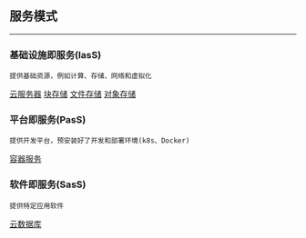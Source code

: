 ## **服务模式**
---
### **基础设施即服务(IasS)**
```
提供基础资源，例如计算、存储、网络和虚拟化
```
[云服务器](https://www.aliyun.com/product/ecs?spm=5176.21040285J_91108632101.30ac6908ZQZEo1)
[块存储](https://www.aliyun.comproduct/disk?spm=5176.8789780.J_3207526240.77.538045b5SOx4bE) 
[文件存储](https://www.aliyun.com/product/nas?spm=5176.8789780.J_3207526240.79.538045b5SOx4bE) 
[对象存储](https://www.aliyun.com/product/oss?spm=5176.8789780.J_3207526240.78.538045b5SOx4bE)
   
### **平台即服务(PasS)**
```
提供开发平台，预安装好了开发和部署环境(k8s、Docker)
```
[容器服务](https://www.aliyun.com/product/kubernetes?spm=5176.21040285.J_3207526240.34.30ac6908ZQZEo1)

### **软件即服务(SasS)**
```   
提供特定应用软件
```
[云数据库](https://www.aliyun.com/product/rds/mysql?spm=5176.21040285.J_3207526240.133.30ac6908ZQZEo1)